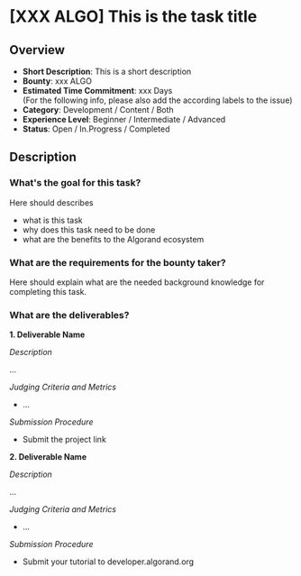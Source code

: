# [XXX ALGO] This is the task title

## Overview

* **Short Description**: This is a short description
* **Bounty**: xxx ALGO
* **Estimated Time Commitment**: xxx Days  
(For the following info, please also add the according labels to the issue)
* **Category**: Development / Content / Both
* **Experience Level**: Beginner / Intermediate / Advanced
* **Status**: Open / In.Progress / Completed


## Description

### What's the goal for this task?
Here should describes 
* what is this task
* why does this task need to be done
* what are the benefits to the Algorand ecosystem

### What are the requirements for the bounty taker?
Here should explain what are the needed background knowledge for completing this task. 

### What are the deliverables? 
**1. Deliverable Name**

_Description_

...

_Judging Criteria and Metrics_ 
  * ...

_Submission Procedure_ 
 * Submit the project link 

**2. Deliverable Name**

_Description_

...

_Judging Criteria and Metrics_ 
  * ...

_Submission Procedure_ 
 * Submit your tutorial to developer.algorand.org
